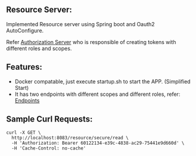 ## Resource Server:
Implemented Resource server using Spring boot and Oauth2 AutoConfigure.

Refer [Authorization Server](`https://github.com/jinagamvasubabu/Spring-Oauth2-Redis-AuthorizationServer-Docker`) who is responsible of creating tokens with different roles and scopes.


## Features:
* Docker compatable, just execute startup.sh to start the APP. (Simplified Start)
* It has two endpoints with different scopes and different roles, refer: [Endpoints](https://github.com/jinagamvasubabu/Spring-Oauth2-Redis-ResourceServer-Docker/blob/master/src/main/java/com/vasu/ResourceServer/api/SecuredController.java)


## Sample Curl Requests:
```
curl -X GET \
  http://localhost:8083/resource/secure/read \
  -H 'Authorization: Bearer 60122134-e39c-4838-ac29-75441e9d660d' \
  -H 'Cache-Control: no-cache'
```


